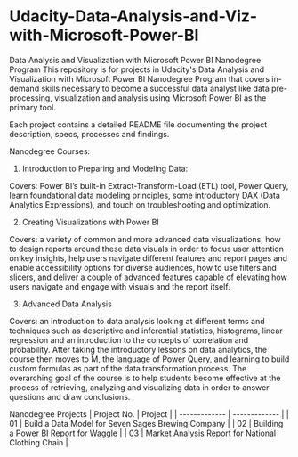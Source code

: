 # Udacity-Data-Analysis-and-Viz-with-Microsoft-Power-BI
Data Analysis and Visualization with Microsoft Power BI Nanodegree Program
This repository is for projects in Udacity's Data Analysis and Visualization with Microsoft Power BI Nanodegree Program that covers in-demand skills necessary to become a successful data analyst like data pre-processing, visualization and analysis using Microsoft Power BI as the primary tool.

Each project contains a detailed README file documenting the project description, specs, processes and findings.

Nanodegree Courses:
1. Introduction to Preparing and Modeling Data:

Covers: Power BI’s built-in Extract-Transform-Load (ETL) tool, Power Query, learn foundational data modeling principles, some introductory DAX (Data Analytics Expressions), and touch on troubleshooting and optimization.

2. Creating Visualizations with Power BI

Covers: a variety of common and more advanced data visualizations, how to design reports around these data visuals in order to focus user attention on key insights, help users navigate different features and report pages and enable accessibility options for diverse audiences, how to use filters and slicers, and deliver a couple of advanced features capable of elevating how users navigate and engage with visuals and the report itself.

3. Advanced Data Analysis

Covers: an introduction to data analysis looking at different terms and techniques such as descriptive and inferential statistics, histograms, linear regression and an introduction to the concepts of correlation and probability. After taking the introductory lessons on data analytics, the course then moves to M, the language of Power Query, and learning to build custom formulas as part of the data transformation process. The overarching goal of the course is to help students become effective at the process of retrieving, analyzing and visualizing data in order to answer questions and draw conclusions.

Nanodegree Projects	
| Project No.  | Project |
| ------------- | ------------- |
| 01  | Build a Data Model for Seven Sages Brewing Company  |
| 02  | Building a Power BI Report for Waggle |
| 03  | Market Analysis Report for National Clothing Chain  |

